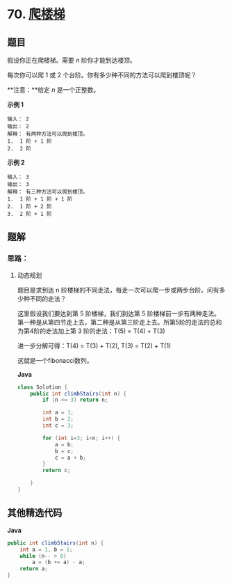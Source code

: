 # 70. [爬楼梯](https://leetcode-cn.com/problems/climbing-stairs/)



## 题目

假设你正在爬楼梯。需要 *n* 阶你才能到达楼顶。

每次你可以爬 1 或 2 个台阶。你有多少种不同的方法可以爬到楼顶呢？

**注意：**给定 *n* 是一个正整数。

**示例 1**

```
输入： 2
输出： 2
解释： 有两种方法可以爬到楼顶。
1.  1 阶 + 1 阶
2.  2 阶
```

**示例 2**

```
输入： 3
输出： 3
解释： 有三种方法可以爬到楼顶。
1.  1 阶 + 1 阶 + 1 阶
2.  1 阶 + 2 阶
3.  2 阶 + 1 阶
```





## 题解

### 思路：

1. 动态规划

   题目是求到达 n 阶楼梯的不同走法，每走一次可以爬一步或两步台阶。问有多少种不同的走法？

   这里假设我们要达到第 5 阶楼梯，我们到达第 5 阶楼梯前一步有两种走法。第一种是从第四节走上去，第二种是从第三阶走上去。所第5阶的走法的总和为第4阶的走法加上第 3 阶的走法：T(5) = T(4) + T(3)

   进一步分解可得：T(4) = T(3) + T(2),  T(3) = T(2) + T(1)

   这就是一个fibonacci数列。

   **Java**

   ```java
   class Solution {
       public int climbStairs(int n) {
           if (n <= 3) return n;
   
           int a = 1;
           int b = 2;
           int c = 3;
   
           for (int i=3; i<n; i++) {
               a = b;
               b = c;
               c = a + b;
           }
           return c;
   
       }
   }
   ```

   

   



## 其他精选代码

**Java**

```java
public int climbStairs(int n) {
    int a = 1, b = 1;
    while (n-- > 0)
        a = (b += a) - a;
    return a;
}
```

